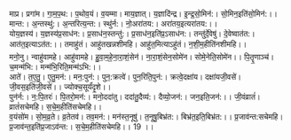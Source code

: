 

  
माप्र। प्रगा॑म। गा॒म॒प॒थ:। प॒थोव॒यं। व॒यम्मा। माय॒ज्ञात्। य॒ज्ञादि॑न्द्र। इ॒न्द्र॒सो॒मिन॑:। सो॒मिन॒इति॑सो॒मिन॑:।। मान्त:। अ॒न्तस्थु॑:। अ॒न्तरित्य॒न्त:। स्थु॑र्न:। नो॒अरा॑तय:। अरा॑तय॒इत्यरा॑तय:।।  
योय॒ज्ञस्य॑। य॒ज्ञस्य॑प्र॒साध॑न:। प्र॒साध॑न॒स्तन्तु॑:। प्र॒साध॑न॒इति॑प्र॒ऽसाध॑न:। तन्तु॑र्दे॒वेषु॑। दे॒वेष्वात॑त:। आत॑त॒इत्याऽत॑त:।। तमाहु॑तं। आहु॑तखन्नशीमहि। आहु॑त॒मित्याऽहु॑तं। न॒शी॒म॒हीति॑नशीमहि।।  
मनो॒नु। न्वाहु॑वामहे। आहु॑वामहे। हु॒वा॒म॒हे॒ना॒रा॒शं॒सेन॑। ना॒रा॒शं॒सेन॒सोमे॑न। सोमे॒नेति॒सोमे॑न।। पि॒तॄ॒णाञ्च॑। च॒मन्म॑भि:। मन्म॑भि॒रिति॒मन्म॑ऽभि:।।  
आते॑। त॒ए॒तु॒। ए॒तु॒मन॑:। मन॒:पुन॑:। पुन॒:क्रत्वे॑। पुन॒रिति॒पुन॑:। क्रत्वे॒दक्षा॑य। दक्षा॑यजी॒वसे॑। जी॒वस॒इति॑जी॒वसे॑।। ज्योक्च॒सूर्यं॑दृ॒शे।।  
पुन॑र्न:। न॒:पि॒तरः॑। पि॒तरो॒मन॑:। मनो॒ददा॑तु। ददा॑तु॒दैव्य॑:। दैव्यो॒जन॑:। जन॒इति॒जन॑:।। जी॒वंव्रातं॑। व्रातं॑सचेमहि। स॒चे॒म॒हीति॑सचेमहि।।  
व॒यंसो॑म। सो॒म॒व्र॒ते। व्र॒तेतव॑। तव॒मन॑:। मन॑स्त॒नूषु॑। त॒नूषु॒बिभ्र॑त:। बिभ्र॑त॒इति॒बिभ्र॑त:।। प्र॒जाव॑न्त:सचेमहि। प्र॒जाव॑न्त॒इति॑प्र॒जाऽव॑न्त:। स॒चे॒म॒हीति॑सचेमहि।। 19 ।।  
